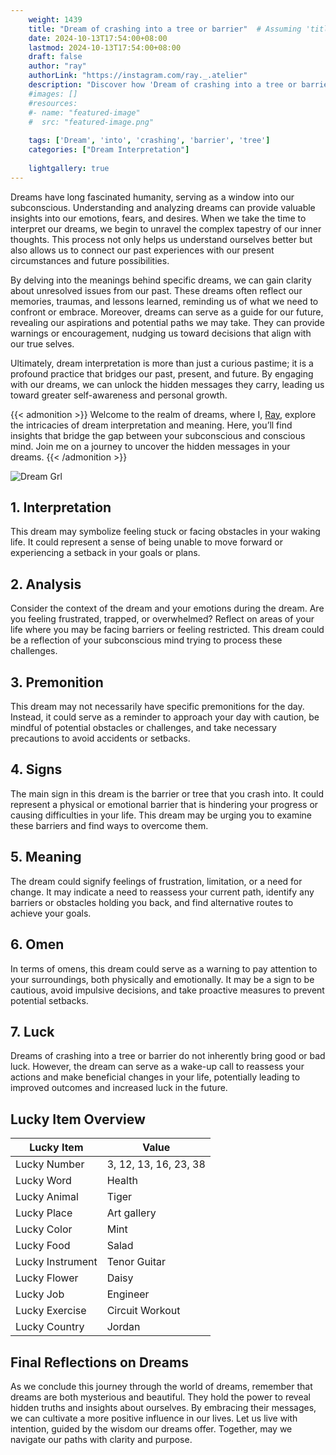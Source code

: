 ```yaml
---
    weight: 1439
    title: "Dream of crashing into a tree or barrier"  # Assuming 'title' column exists
    date: 2024-10-13T17:54:00+08:00
    lastmod: 2024-10-13T17:54:00+08:00
    draft: false
    author: "ray"
    authorLink: "https://instagram.com/ray._.atelier"
    description: "Discover how 'Dream of crashing into a tree or barrier' can interpret your future and uncover its significant meanings in your life."
    #images: []
    #resources:
    #- name: "featured-image"
    #  src: "featured-image.png"
    
    tags: ['Dream', 'into', 'crashing', 'barrier', 'tree']
    categories: ["Dream Interpretation"]
    
    lightgallery: true
---
```

    
Dreams have long fascinated humanity, serving as a window into our subconscious. Understanding and analyzing dreams can provide valuable insights into our emotions, fears, and desires. When we take the time to interpret our dreams, we begin to unravel the complex tapestry of our inner thoughts. This process not only helps us understand ourselves better but also allows us to connect our past experiences with our present circumstances and future possibilities.

By delving into the meanings behind specific dreams, we can gain clarity about unresolved issues from our past. These dreams often reflect our memories, traumas, and lessons learned, reminding us of what we need to confront or embrace. Moreover, dreams can serve as a guide for our future, revealing our aspirations and potential paths we may take. They can provide warnings or encouragement, nudging us toward decisions that align with our true selves.

Ultimately, dream interpretation is more than just a curious pastime; it is a profound practice that bridges our past, present, and future. By engaging with our dreams, we can unlock the hidden messages they carry, leading us toward greater self-awareness and personal growth.

{{< admonition >}}
Welcome to the realm of dreams, where I, [Ray](https://instagram.com/ray._.atelier), explore the intricacies of dream interpretation and meaning. Here, you’ll find insights that bridge the gap between your subconscious and conscious mind. Join me on a journey to uncover the hidden messages in your dreams.
{{< /admonition >}}

![Dream Grl](https://cdn.pixabay.com/photo/2017/11/02/03/35/gothic-2910057_1280.jpg "Dream Grl")

## 1. Interpretation
 This dream may symbolize feeling stuck or facing obstacles in your waking life. It could represent a sense of being unable to move forward or experiencing a setback in your goals or plans.

## 2. Analysis
 Consider the context of the dream and your emotions during the dream. Are you feeling frustrated, trapped, or overwhelmed? Reflect on areas of your life where you may be facing barriers or feeling restricted. This dream could be a reflection of your subconscious mind trying to process these challenges.

## 3. Premonition
 This dream may not necessarily have specific premonitions for the day. Instead, it could serve as a reminder to approach your day with caution, be mindful of potential obstacles or challenges, and take necessary precautions to avoid accidents or setbacks.

## 4. Signs
 The main sign in this dream is the barrier or tree that you crash into. It could represent a physical or emotional barrier that is hindering your progress or causing difficulties in your life. This dream may be urging you to examine these barriers and find ways to overcome them.

## 5. Meaning
 The dream could signify feelings of frustration, limitation, or a need for change. It may indicate a need to reassess your current path, identify any barriers or obstacles holding you back, and find alternative routes to achieve your goals.

## 6. Omen
 In terms of omens, this dream could serve as a warning to pay attention to your surroundings, both physically and emotionally. It may be a sign to be cautious, avoid impulsive decisions, and take proactive measures to prevent potential setbacks.

## 7. Luck
 Dreams of crashing into a tree or barrier do not inherently bring good or bad luck. However, the dream can serve as a wake-up call to reassess your actions and make beneficial changes in your life, potentially leading to improved outcomes and increased luck in the future.

## Lucky Item Overview
| Lucky Item          | Value              |
|---------------|--------------------|
| Lucky Number        | 3, 12, 13, 16, 23, 38  |
| Lucky Word          | Health |
| Lucky Animal        | Tiger |
| Lucky Place         | Art gallery     |
| Lucky Color         | Mint     |
| Lucky Food          | Salad      |
| Lucky Instrument    | Tenor Guitar |
| Lucky Flower        | Daisy    |
| Lucky Job           | Engineer       |
| Lucky Exercise      | Circuit Workout  |
| Lucky Country       | Jordan    |


##  Final Reflections on Dreams

As we conclude this journey through the world of dreams, remember that dreams are both mysterious and beautiful. They hold the power to reveal hidden truths and insights about ourselves. By embracing their messages, we can cultivate a more positive influence in our lives. Let us live with intention, guided by the wisdom our dreams offer. Together, may we navigate our paths with clarity and purpose.
